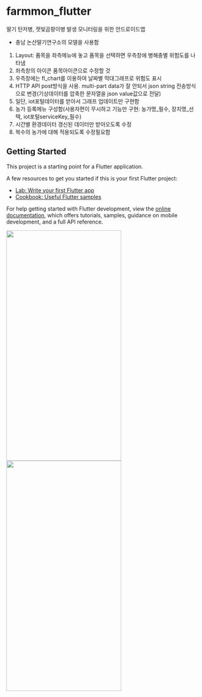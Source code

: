 # farmmon_flutter

딸기 탄저병, 잿빛곰팡이병 발생 모니터링을 위한 안드로이드앱
- 충남 논산딸기연구소의 모델을 사용함

1. Layout: 품목을 좌측메뉴에 놓고 품목을 선택하면 우측창에 병해충별 위험도를 나타냄
2. 좌측창의 아이콘 품목아이콘으로 수정할 것
3. 우측창에는 fl_chart를 이용하여 날짜별 막대그래프로 위험도 표시
4. HTTP API post방식을 사용. multi-part data가 잘 안되서 json string 전송방식으로 변경(기상데이터를 압축한 문자열을 json value값으로 전달)
5. 일단, iot포털데이터를 받아서 그래프 업데이트만 구현함
6. 농가 등록메뉴 구성함(사용자편이 무시하고 기능만 구현: 농가명_필수, 장치명_선택, iot포털serviceKey_필수)
7. 시간별 환경데이터 갱신된 데이터만 받아오도록 수정
8. 복수의 농가에 대해 적용되도록 수정필요함

## Getting Started

This project is a starting point for a Flutter application.

A few resources to get you started if this is your first Flutter project:

- [Lab: Write your first Flutter app](https://docs.flutter.dev/get-started/codelab)
- [Cookbook: Useful Flutter samples](https://docs.flutter.dev/cookbook)

For help getting started with Flutter development, view the
[online documentation](https://docs.flutter.dev/), which offers tutorials,
samples, guidance on mobile development, and a full API reference.

<img src="https://github.com/jeffreyshin/farmmon_flutter/assets/6800894/f624db8e-674a-4577-9589-29605d7f01b3.jpg"  width="300" height="600">
<img src="https://github.com/jeffreyshin/farmmon_flutter/assets/6800894/7276478e-0d71-4a80-a8cb-e31aa42e66a3.jpg"  width="300" height="600">

                  
                  
                
